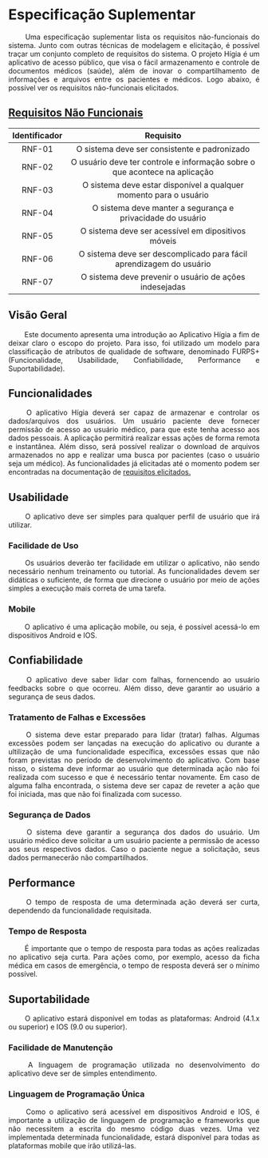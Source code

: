 # Especificação Suplementar

<p style="text-align: justify;"> &emsp;&emsp;
Uma especificação suplementar lista os requisitos não-funcionais do sistema. Junto com outras técnicas de modelagem e elicitação, é possível traçar um conjunto completo de requisitos do sistema. O projeto Hígia é um aplicativo de acesso público, que visa o fácil armazenamento e controle de documentos médicos (saúde), além de inovar o compartilhamento de informações e arquivos entre os pacientes e médicos. Logo abaixo, é possível ver os requisitos não-funcionais elicitados.
</p>

## [Requisitos Não Funcionais](./../02-requisitos/elicitacao/requisitosElicitados.md)

| Identificador | Requisito |
| :-----------: | :-------: |
| RNF-01 | O sistema deve ser consistente e padronizado |
| RNF-02 | O usuário deve ter controle e informação sobre o que acontece na aplicação |
| RNF-03 | O sistema deve estar disponível a qualquer momento para o usuário |
| RNF-04 | O sistema deve manter a segurança e privacidade do usuário |
| RNF-05 | O sistema deve ser acessível em dipositivos móveis |
| RNF-06 | O sistema deve ser descomplicado para fácil aprendizagem do usuário |
| RNF-07 | O sistema deve prevenir o usuário de ações indesejadas |

## Visão Geral

<p style="text-align: justify;"> &emsp;&emsp;
Este documento apresenta uma introdução ao Aplicativo Hígia a fim de deixar claro o escopo do projeto. Para isso, foi utilizado um modelo para classificação de atributos de qualidade de software, denominado FURPS+ (Funcionalidade, Usabilidade, Confiabilidade, Performance e Suportabilidade).
</p>

## Funcionalidades

<p style="text-align: justify;"> &emsp;&emsp;
O aplicativo Hígia deverá ser capaz de armazenar e controlar os dados/arquivos dos usuários. Um usuário paciente deve fornecer permissão de acesso ao usuário médico, para que este tenha acesso aos dados pessoais. A aplicação permitirá realizar essas ações de forma remota e instantânea. Além disso, será possível realizar o download de arquivos armazenados no app e realizar uma busca por pacientes (caso o usuário seja um médico). As funcionalidades já elicitadas até o momento podem ser encontradas na documentação de <a href="#./02-requisitos/elicitacao/requisitosElicitados">requisitos elicitados.</a>
</p>

## Usabilidade

<p style="text-align: justify;"> &emsp;&emsp;
O aplicativo deve ser simples para qualquer perfil de usuário que irá utilizar.
</p>

### Facilidade de Uso

<p style="text-align: justify;"> &emsp;&emsp;
Os usuários deverão ter facilidade em utilizar o aplicativo, não sendo necessário nenhum treinamento ou tutorial. As funcionalidades devem ser didáticas o suficiente, de forma que direcione o usuário por meio de ações simples a execução mais correta de uma tarefa.
</p>

### Mobile

<p style="text-align: justify;"> &emsp;&emsp;
O aplicativo é uma aplicação mobile, ou seja, é possível acessá-lo em dispositivos Android e IOS.
</p>

## Confiabilidade

<p style="text-align: justify;"> &emsp;&emsp;
O aplicativo deve saber lidar com falhas, fornencendo ao usuário feedbacks sobre o que ocorreu. Além disso, deve garantir ao usuário a segurança de seus dados.
</p>

### Tratamento de Falhas e Excessões

<p style="text-align: justify;"> &emsp;&emsp;
O sistema deve estar preparado para lidar (tratar) falhas. Algumas excessões podem ser lançadas na execução do aplicativo ou durante a ultilização de uma funcionalidade específica, excessões essas que não foram previstas no período de desenvolvimento do aplicativo. Com base nisso, o sistema deve informar ao usuário que determinada ação não foi realizada com sucesso e que é necessário tentar novamente. Em caso de alguma falha encontrada, o sistema deve ser capaz de reveter a ação que foi iniciada, mas que não foi finalizada com sucesso.
</p>

### Segurança de Dados

<p style="text-align: justify;"> &emsp;&emsp;
O sistema deve garantir a segurança dos dados do usuário. Um usuário médico deve solicitar a um usuário paciente a permissão de acesso aos seus respectivos dados. Caso o paciente negue a solicitação, seus dados permanecerão não compartilhados.
</p>

## Performance

<p style="text-align: justify;"> &emsp;&emsp;
O tempo de resposta de uma determinada ação deverá ser curta, dependendo da funcionalidade requisitada.
</p>

### Tempo de Resposta

<p style="text-align: justify;"> &emsp;&emsp;
É importante que o tempo de resposta para todas as ações realizadas no aplicativo seja curta. Para ações como, por exemplo, acesso da ficha médica em casos de emergência, o tempo de resposta deverá ser o mínimo possível.
</p>

## Suportabilidade

<p style="text-align: justify;"> &emsp;&emsp;
O aplicativo estará disponível em todas as plataformas: Android (4.1.x ou superior) e IOS (9.0 ou superior).
</p>

### Facilidade de Manutenção

<p style="text-align: justify;"> &emsp;&emsp;
A linguagem de programação utilizada no desenvolvimento do aplicativo deve ser de simples entendimento.
</p>

### Linguagem de Programação Única

<p style="text-align: justify;"> &emsp;&emsp;
Como o aplicativo será acessível em dispositivos Android e IOS, é importante a utilização de linguagem de programação e frameworks que não necessitem a escrita do mesmo código duas vezes. Uma vez implementada determinada funcionalidade, estará disponível para todas as plataformas mobile que irão utilizá-las.
</p>
